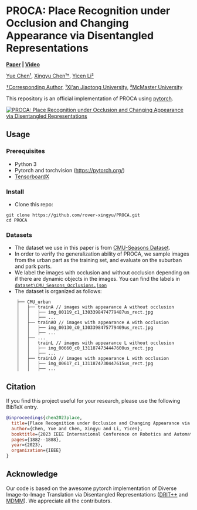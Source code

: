# PROCA: Place Recognition under Occlusion and Changing Appearance via Disentangled Representations 

**[Paper](https://arxiv.org/pdf/2211.11439.pdf) |
[Video](https://www.youtube.com/watch?v=W_tol4aHIQk)**

[Yue Chen¹](https://fanegg.github.io/), 
[Xingyu Chen¹†](https://rover-xingyu.github.io/),
[Yicen Li²](https://yicen-research.webador.com/)

[†Corresponding Author](https://rover-xingyu.github.io/),
[¹Xi'an Jiaotong University](http://en.xjtu.edu.cn/),
[²McMaster University](https://www.mcmaster.ca/)

This repository is an official implementation of PROCA using [pytorch](https://pytorch.org/). 

[![PROCA: Place Recognition under Occlusion and Changing Appearance via Disentangled Representations](https://res.cloudinary.com/marcomontalbano/image/upload/v1678023918/video_to_markdown/images/youtube--W_tol4aHIQk-c05b58ac6eb4c4700831b2b3070cd403.jpg)](https://www.youtube.com/watch?v=W_tol4aHIQk "PROCA: Place Recognition under Occlusion and Changing Appearance via Disentangled Representations")

## Usage

### Prerequisites
- Python 3
- Pytorch and torchvision (https://pytorch.org/)
- [TensorboardX](https://github.com/lanpa/tensorboard-pytorch)

### Install
- Clone this repo:
```
git clone https://github.com/rover-xingyu/PROCA.git
cd PROCA
```

### Datasets
- The dataset we use in this paper is from [CMU-Seasons Dataset](https://data.ciirc.cvut.cz/public/projects/2020VisualLocalization/CMU-Seasons/).
- In order to verify the generalization ability of PROCA, we sample images from the urban part as the training set, and evaluate on the suburban and park parts. 
- We label the images with occlusion and without occlusion depending on if there are dynamic objects in the images. You can find the labels in [`dataset\CMU_Seasons_Occlusions.json`](dataset\CMU_Seasons_Occlusions.json) 
- The dataset is organized as follows:
```
    ├── CMU_urban
    │   ├── trainA // images with appearance A without occlusion
    │   │   ├── img_00119_c1_1303398474779487us_rect.jpg
    │   │   ├── ...
    │   ├── trainAO // images with appearance A with occlusion
    │   │   ├── img_00130_c0_1303398475779409us_rect.jpg
    │   │   ├── ...
    │   ├── ...
    │   │   trainL // images with appearance L without occlusion
    │   │   ├── img_00660_c0_1311874734447600us_rect.jpg
    │   │   ├── ...
    │   ├── trainLO // images with appearance L with occlusion
    │   │   ├── img_00617_c1_1311874730447615us_rect.jpg
    │   │   ├── ...
```

## Citation

If you find this project useful for your research, please use the following BibTeX entry.

```bibtex
@inproceedings{chen2023place,
  title={Place Recognition under Occlusion and Changing Appearance via Disentangled Representations},
  author={Chen, Yue and Chen, Xingyu and Li, Yicen},
  booktitle={2023 IEEE International Conference on Robotics and Automation (ICRA)},
  pages={1882--1888},
  year={2023},
  organization={IEEE}
}
```

## Acknowledge
Our code is based on the awesome pytorch implementation of Diverse Image-to-Image Translation via Disentangled Representations ([DRIT++](https://github.com/HsinYingLee/DRIT) and [MDMM](https://github.com/HsinYingLee/MDMM)). We appreciate all the contributors.